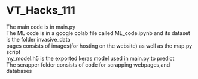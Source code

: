 # VT_Hacks_111
The main code is in main.py<br />
The ML code is in a google colab file called ML_code.ipynb and its dataset is the folder invasive_data<br />
pages consists of images(for hosting on the website) as well as the map.py script<br />
my_model.h5 is the exported keras model used in main.py to predict<br />
The scrapper folder consists of code for scrapping webpages,and databases<br />
